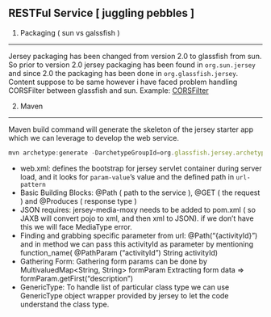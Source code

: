 RESTFul Service [ juggling pebbles ]
--------------------------

1. Packaging ( sun vs galssfish )
----
Jersey packaging has been changed from version 2.0 to glassfish from sun. So prior to version 2.0 jersey packaging has been found in `org.sun.jersey` and since 2.0 the packaging has been done in `org.glassfish.jersey`. Content suppose to be same however i have faced problem handling CORSFilter between glassfish and sun.
Example: [CORSFilter](https://github.com/citta-lab/rest/tree/master/CORSFilter)

2. Maven
-----
Maven build command will generate the skeleton of the jersey starter app which we can leverage to develop the web service.
```javascript
mvn archetype:generate -DarchetypeGroupId=org.glassfish.jersey.archetypes -DarchetypeArtifactId=jersey-quickstart-webapp -DarchetypeVersion=2.25.1
```
* web.xml: defines the bootstrap for jersey servlet container during server load, and it looks for `param-value`’s value and the defined path in `url-pattern`
* Basic Building Blocks: @Path ( path to the service ), @GET ( the request ) and @Produces ( response type )
* JSON requires: jersey-media-moxy needs to be added to pom.xml ( so JAXB will convert pojo to xml, and then xml to JSON). if we don’t have this we will face MediaType error.
* Finding and grabbing specific parameter from url: @Path(“{activityId}”) and in method we can pass this activityId as parameter by mentioning function_name( @PathParam (“activityId”) String activityId)
* Gathering Form: Gathering form params can be done by MultivaluedMap<String, String> formParam Extracting form data => formParam.getFirst(“description”)
* GenericType: To handle list of particular class type we can use GenericType object wrapper provided by jersey to let the code understand the class type.
